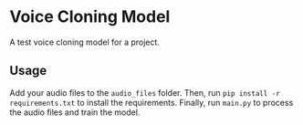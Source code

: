 # Voice Cloning Model
A test voice cloning model for a project.

## Usage
Add your audio files to the ```audio_files``` folder. Then, run ```pip install -r requirements.txt``` to install the requirements. Finally, run ```main.py``` to process the audio files and train the model.